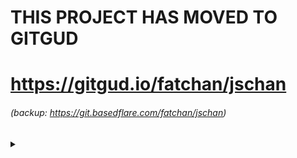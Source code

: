 # THIS PROJECT HAS MOVED TO GITGUD
# https://gitgud.io/fatchan/jschan
###### (backup: https://git.basedflare.com/fatchan/jschan)

<details>
<summary></summary>

# jschan
Anonymous imageboard software.

## Goals
- Oldschool look, newschool feel
- Work with javascript disabled
- Be usable on mobile
- Static file serving

## Features
- [x] User created boards ala infinity
- [x] Multiple files per post
- [x] Captcha and antispam
- [x] Read-only JSON api
- [x] Multi-select moderation actions
- [x] Websocket update threads w/o polling
- [x] Webring w/proxy support ([lynxchan](https://gitlab.com/alogware/LynxChanAddon-Webring)) ([infinity](https://gitlab.com/Tenicu/infinityaddon-webring))

## Todo
- Support running as a hidden service
- More features
- Mobile app
- Full install script

## Setup
Please note:
#### 🚨 The software is not production-ready. There may be bugs and WILL be breaking changes. If you insist on running your own instance, always ensure you have up-to-date configs and run `gulp migrate && gulp && pm2 reload all` after pulling. 🚨
- these instructions are not step-by-step or complete
- you should be able to read, be comfortable with a command line and have problem solving skills

##### Requirements
- Linux (debian used in this example)
- Node.js (to run the app)
- MongoDB (database, duh)
- Redis (sessions, build task queue, locks, caching, websocket data)
- Nginx (handle https, serve static content, GeoIP lookup)
- Certbot/letsencrypt (for https cert)
- Graphicsmagick+Imagemagick (thumbnailing images, generating captchas)
- Ffmpeg (thumbnailing videos)

1. Setup server with some basics

  - new user to run the nodejs backend
  - ssh root login disabled, key login only, etc
  - iptables only open http, https and ssh ports on INPUT

2. Install dependencies. You may need to add sources depending on your distro.
```bash
$ sudo apt-get update
$ sudo apt-get install nginx ffmpeg imagemagick graphicsmagick
```

3. [Install MongoDB](https://docs.mongodb.com/manual/tutorial/install-mongodb-on-debian/#install-mongodb-community-edition-on-debian) and [configure authentication](https://medium.com/mongoaudit/how-to-enable-authentication-on-mongodb-b9e8a924efac)

4. [Install and configure](https://www.digitalocean.com/community/tutorials/how-to-install-and-secure-redis-on-debian-9) Redis

5. Install nodejs
Recommended to use [node version manager](https://github.com/nvm-sh/nvm) (nvm).
Install nvm then run the following commands to get the LTS version of nodejs.
```bash
$ nvm install --lts
$ nvm use --lts
```
You can also repeat this process in future to update node versions as they are generally backwards compatible.

6. Configure nginx
- Use the example config included in `configs/nginx.example` and put it in `/etc/nginx/sites-available/YOURDOMAIN.COM`, then symlink it to `/etc/nginx/sites-enabled/YOURDOMAIN.com`.
- Make sure the sites enabled folder is included by `/etc/nginx/nginx.conf`
- Get https certificate from [letsencrypt](https://wiki.debian.org/LetsEncrypt).
- For geo flags, [follow this guide](http://archive.is/2SMOb) to setup the [legacy GeoIP db](https://www.miyuru.lk/geoiplegacy) and add these directives to the http block in `/etc/nginx/nginx.conf`:
```
geoip_country /usr/share/GeoIP/GeoIP.dat;
geoip_city /usr/share/GeoIP/GeoIPCity.dat;
```

7. Clone this repo, browse to the folder and set some things up
```bash
# copy example config file and edit it
$ cp configs/main.js.example configs/main.js && editor configs/main.js

# copy example custompages for rules and faq and edit
$ cp views/custompages/faq.pug.example views/custompages/faq.pug
$ cp views/custompages/rules.pug.example views/custompages/rules.pug

# install dependencies and run build tasks
$ npm install
$ npm run-script setup

# setup the database and folder structure, creates admin account admin:changeme
# dont run this again unless you want to completely irreversibly wipe everything
$ gulp reset
```
Use https://realfavicongenerator.net/ to generate favicons how you want them to look and replace the files in gulp/res/icons/ with the icons from that package

```bash
# start all the backend processes
$ npm run-script start
$ gulp

# some commands you may need to use in future/find helpful

# pm2 is a process manager for nodejs
$ pm2 list #list running pm2 processes
$ pm2 logs #see logs
$ pm2 reload all #reload all backend processes

# gulp is used for various jobs like minifying and compiling scripts
$ gulp --tasks #list available gulp tasks
$ gulp migrate #check for and run db migrations
$ gulp #run default gulp task
```

8. Optionally, if you plan to use the webring and want to make requests with tor to mask your origin server IP:
Install docker and run torproxy in a container: https://github.com/dperson/torproxy
Edit configs/webring.json and wer proxy enabled:true

</details>

